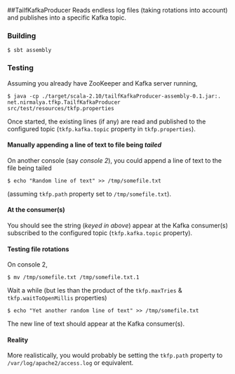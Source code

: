 ##TailfKafkaProducer
Reads endless log files (taking rotations into account) and publishes into a specific Kafka topic.

### Building
``` 
$ sbt assembly
```

### Testing
Assuming you already have ZooKeeper and Kafka server running,
```
$ java -cp ./target/scala-2.10/tailfKafkaProducer-assembly-0.1.jar:. net.nirmalya.tfkp.TailfKafkaProducer src/test/resources/tkfp.properties
```
Once started, the existing lines (if any) are read and published to the configured topic (`tkfp.kafka.topic` property in `tkfp.properties`).

#### Manually appending a line of text to file being _tailed_
On another console (say _console 2_), you could append a line of text to the file being tailed
```
$ echo "Random line of text" >> /tmp/somefile.txt
```
(assuming `tkfp.path` property set to `/tmp/somefile.txt`). 

#### At the consumer(s)
You should see the string (_keyed in above_) appear at the Kafka consumer(s) subscribed   to the configured topic (`tkfp.kafka.topic` property).

#### Testing file rotations
On console 2,
```
$ mv /tmp/somefile.txt /tmp/somefile.txt.1
```
Wait a while (but les than the product of the `tkfp.maxTries` & `tkfp.waitToOpenMillis` properties)
```
$ echo "Yet another random line of text" >> /tmp/somefile.txt
```
The new line of text should appear at the Kafka consumer(s).

#### Reality
More realistically, you would probably be setting the `tkfp.path` property to `/var/log/apache2/access.log` or equivalent.
